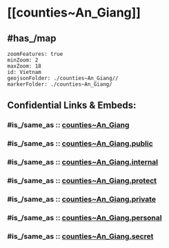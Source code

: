 # [[counties~An_Giang]] 


## #has_/map  


```leaflet
zoomFeatures: true 
minZoom: 2 
maxZoom: 18
id: Vietnam
geojsonFolder: ./counties~An_Giang//
markerFolder: ./counties~An_Giang/
```




## Confidential Links & Embeds: 

### #is_/same_as :: [counties~An_Giang](/_Standards/Earth/Continent/Asia/Asia~South~East/Vietnam/Provinces~Vietnam/An_Giang/counties~An_Giang.md) 

### #is_/same_as :: [counties~An_Giang.public](/_public/Earth/Continent/Asia/Asia~South~East/Vietnam/Provinces~Vietnam/An_Giang/counties~An_Giang.public.md) 

### #is_/same_as :: [counties~An_Giang.internal](/_internal/Earth/Continent/Asia/Asia~South~East/Vietnam/Provinces~Vietnam/An_Giang/counties~An_Giang.internal.md) 

### #is_/same_as :: [counties~An_Giang.protect](/_protect/Earth/Continent/Asia/Asia~South~East/Vietnam/Provinces~Vietnam/An_Giang/counties~An_Giang.protect.md) 

### #is_/same_as :: [counties~An_Giang.private](/_private/Earth/Continent/Asia/Asia~South~East/Vietnam/Provinces~Vietnam/An_Giang/counties~An_Giang.private.md) 

### #is_/same_as :: [counties~An_Giang.personal](/_personal/Earth/Continent/Asia/Asia~South~East/Vietnam/Provinces~Vietnam/An_Giang/counties~An_Giang.personal.md) 

### #is_/same_as :: [counties~An_Giang.secret](/_secret/Earth/Continent/Asia/Asia~South~East/Vietnam/Provinces~Vietnam/An_Giang/counties~An_Giang.secret.md)

